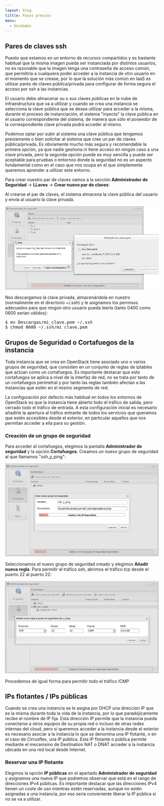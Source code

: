 ```yaml
---
layout: blog
tittle: Pasos previos
menu:
  - Unidades
---
```


## Pares de claves ssh

Puesto que estamos en un entorno de recursos compartidos y es bastante habitual
que la misma imagen pueda ser instanciada por distintos usuarios, no es
razonable que la imagen tenga una contraseña de acceso común, que permitiría a
cualquiera poder acceder a la instancia de otro usuario en el momento que se
crease, por lo que la solución más común en IaaS es utilizar pares de claves
pública/privada para configurar de forma segura el acceso por ssh a las
instancias.

El usuario debe almacenar su o sus claves públicas en la nube de infraestructura
que va a utilizar y cuando se crea una instancia se selecciona la clave pública
que se desea utilizar para acceder a la misma, durante el proceso de
instanciación, el sistema "inyecta" la clave pública en el usuario
correspondiente del sistema, de manera que sólo el poseedor de la
correspondiente clave privada podrá acceder al mismo.

Podemos optar por subir al sistema una clave pública que tengamos previamente o
bien solicitar al sistema que cree un par de claves pública/privada. Es
obviamente mucho más segura y recomendable la primera opción, ya que nadie
gestiona ni tiene acceso en ningún caso a una clave privada, pero la segunda
opción puede es muy sencilla y puede ser aceptable para pruebas o entornos donde
la seguridad no es un aspecto fundamental como en el caso que nos ocupa en el
que simplemente queremos aprender a utilizar este entorno.

Para crear nuestro par de claves vamos a la sección **Administrador de
Seguridad** -> **LLaves** -> **Crear nuevo par de claves**:

Al crearse el par de claves, el sistema almacena la clave pública del usuario y envía al usuario la clave privada.
	

![ssh](img/demo2_1.png)


Nos descargamos la clave privada, almacenándola en nuestro (normalmente en el
directorio ~/.ssh) y le asignamos los permisos adecuados para que ningún otro
usuario pueda leerla (tanto 0400 como 0600 serían válidos):

<pre>
$ mv Descargas/mi_clave.pem ~/.ssh
$ chmod 0600 ~/.ssh/mi_clave.pem
</pre>

## Grupos de Seguridad o Cortafuegos de la instancia

Toda instancia que se crea en OpenStack tiene asociado uno o varios grupos de
seguridad, que consisten en un conjunto de reglas de iptables que actúan como un
cortafuegos. Es importante destacar que este cortafuegos se aplica a nivel de la
interfaz de red, no se trata por tanto de un cortafuegos perimetral y por tanto
las reglas también afectan a las instancias que estén en el mismo segmento de red.

La configuración por defecto más habitual en todos los entornos de OpenStack es
que la instancia tiene abierto todo el tráfico de salida, pero cerrado todo el
tráfico de entrada. A esta configuración inicial es necesario añadirle la
apertura al tráfico entrante de todos los servicios que queramos que estén
accesibles desde el exterior, en particular aquellos que nos permitan acceder a
ella para su gestión.

### Creación de un grupo de seguridad

Para acceder al cortafuegos, elegimos la pantalla **Administrador de seguridad**
y la opción **Cortafuegos**. Creamos un nuevo grupo de seguridad al que llamamos
"ssh_y_ping":


![ssh](img/ssh_y_ping.png)


Seleccionamos el nuevo grupo de seguridad creado y elegimos **Añadir nueva
regla**. Para permitir el tráfico ssh, abrimos el tráfico tcp desde el puerto 22
al puerto 22:


![ssh](img/cortafuegos_ssh.png)


Procedemos de igual forma para permitir todo el tráfico ICMP


## IPs flotantes / IPs públicas

Cuando se crea una instancia se le asigna por DHCP una dirección IP que es la
misma durante toda la vida de la instancia, por lo que paradójicamente recibe el
nombre de IP fija. Esta dirección IP permite que la instancia pueda conectarse a
otros equipos de su propia red o incluso de otras redes internas del cloud, pero
si queremos acceder a la instancia desde el exterior es necesario asociar a la
instancia lo que se denomina una IP flotante, o en el caso de Cirrusflex, una IP
pública. Esta IP flotante o pública permite mediante el mecanismo de Destination
NAT o DNAT acceder a la instancia ubicada en una red local desde Internet.

### Reservar una IP flotante

Elegimos la opción **IP públicas** en el apartado **Administrador de seguridad**
y asignamos una nueva IP que podremos observar que está en el rango de
direcciones IPv4 públicas. Es importante destacar que las direcciones IPv4
tienen un coste de uso mientras estén reservadas, aunque no estén asignadas a
una instancia, por eso sería conveniente liberar la IP pública si no se va a
utilizar.
